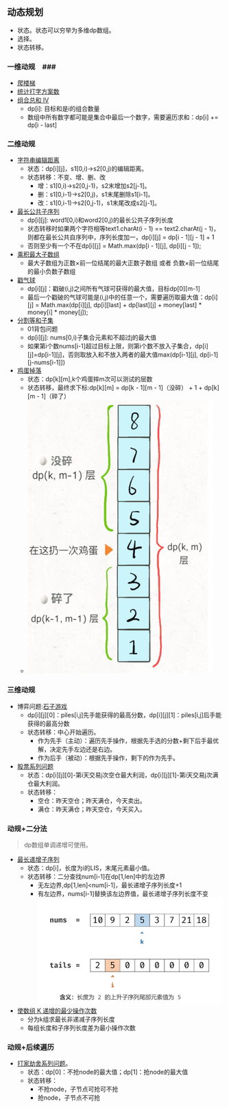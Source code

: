 ## 动态规划 ##
- 状态。状态可以穷举为多维dp数组。
- 选择。
- 状态转移。

### 一维动规　###
- [爬楼梯](../src/dp/ClimbingStairs.java)
- [统计打字方案数](../src/dp/CountNumberofTexts.java)
- [组合总和 Ⅳ](../src/dp/CombinationSumIV.java)
  - dp[i]: 目标和是i的组合数量
  - 数组中所有数字都可能是集合中最后一个数字，需要遍历求和：dp[i] += dp[i - last]

### 二维动规 ###
- [字符串编辑距离](../src/dp/EditDistance.java)
  - 状态：dp[i][j]，s1[0,i)->s2[0,j)的编辑距离。
  - 状态转移：不变、增、删、改
    - 增：s1[0,i)->s2[0,j-1)，s2末增加s2[j-1]。
    - 删：s1[0,i-1)->s2[0,j)，s1末尾删除s1[i-1]。
    - 改：s1[0,i-1)->s2[0,j-1)，s1末尾改成s2[j-1]。
- [最长公共子序列](../src/dp/LongestCommonSubsequence.java)
  - dp[i][j]: word1[0,i)和word2[0,j)的最长公共子序列长度
  - 状态转移时如果两个字符相等text1.charAt(i - 1) == text2.charAt(j - 1)，则都在最长公共自序列中，序列长度加一，dp[i][j] = dp[i - 1][j - 1] + 1
  - 否则至少有一个不在dp[i][j] = Math.max(dp[i - 1][j], dp[i][j - 1]);
- [乘积最大子数组](../src/dp/MaximumProductSubarray.java)
  - 最大子数组为正数×前一位结尾的最大正数子数组 或者 负数×前一位结尾的最小负数子数组
- [戳气球](../src/dp/BurstBalloons.java)
  - dp[i][j]：戳破(i,j)之间所有气球可获得的最大值，目标dp[0][m-1]
  - 最后一个戳破的气球可能是(i,j)中的任意一个，需要遍历取最大值：dp[i][j] = Math.max(dp[i][j], dp[i][last] + dp[last][j] + money[last] * money[i] * money[j]);
- [分割等和子集](../src/dp/PartitionEqualSubsetSum.java)
  - 01背包问题
  - dp[i][j]: nums[0,i)子集合元素和不超过j的最大值
  - 如果第i个数nums[i-1]超过目标上限，则第i个数不放入子集合，dp[i][j]=dp[i-1][j]，否则取放入和不放入两者的最大值max(dp[i-1][j], dp[i-1][j-nums[i-1]])
- [鸡蛋掉落](../src/dp/SuperEggDrop.java)
  - 状态：dp[k][m],k个鸡蛋摔m次可以测试的层数
  - 状态转移，最终求下标:dp[k][m] = dp[k - 1][m - 1]（没碎） + 1 + dp[k][m - 1]（碎了）
  - ![./210420.egg.png](210420.egg.png)

### 三维动规 ###
- 博弈问题:[石子游戏](../src/dp/StoneGame.java)
  - dp[i][j][0]：piles[i,j]先手能获得的最高分数，dp[i][j][1]：piles[i,j]后手能获得的最高分数
  - 状态转移：中心开始遍历。
    - 作为先手（主动）：遍历先手操作，根据先手选的分数+剩下后手最优解，决定先手左边还是右边。
    - 作为后手（被动）：根据先手操作，剩下的作为先手。
- [股票系列问题](../src/dp/BestTimetoBuyandSellStockIV.java)
  - 状态：dp[i][j][0]-第i天交易j次空仓最大利润，dp[i][j][1]-第i天交易j次满仓最大利润。
  - 状态转移：
    - 空仓：昨天空仓；昨天满仓，今天卖出。
    - 满仓：昨天满仓；昨天空仓，今天买入。

### 动规+二分法 ###
> dp数组单调递增可使用。
- [最长递增子序列](../src/dp/LongestIncreasingSubsequence.java)
  - 状态：dp[i]，长度为i的LIS，末尾元素最小值。<br>
  - 状态转移：二分查找num[i-1]在dp[1,len]中的左边界
    - 无左边界,dp[1,len]<num[i-1]，最长递增子序列长度+1
    - 有左边界，nums[i-1]替换该左边界值，最长递增子序列长度不变<br>![211219.lis.png](211219.lis.png)
- [使数组 K 递增的最少操作次数](../src/weekly/kIncreasing.java)
  - 分为k组求最长非递减子序列长度
  - 每组长度和子序列长度差为最小操作次数

### 动规+后续遍历 ###
- [打家劫舍系列问题](../src/dp/HouseRobberIII.java)。
  - 状态：dp[0]：不抢node的最大值；dp[1]：抢node的最大值
  - 状态转移：
    - 不抢node，子节点可抢可不抢
    - 抢node，子节点不可抢
    